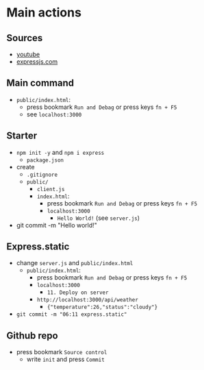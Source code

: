# Main actions

## Sources

* [youtube](https://youtu.be/GOHUi53UDLc?si=qyUNBcYyx4UAqLFY)
* [expressjs.com](https://expressjs.com/ru/starter/hello-world.html)

## Main command

* `public/index.html`:
  *  press bookmark `Run and Debag` or press keys `fn + F5`
    * see `localhost:3000`

## Starter

* `npm init -y` and `npm i express`
  * `package.json`
* create
  * `.gitignore`
  * `public/`
    * `client.js`
    * `index.html`:
      *  press bookmark `Run and Debag` or press keys `fn + F5`
        * `localhost:3000`
          * `Hello World!` (see `server.js`)
* git commit -m "Hello world!"

## Express.static

* change `server.js` and `public/index.html`
  * `public/index.html`:
    *  press bookmark `Run and Debag` or press keys `fn + F5`
      * `localhost:3000`
        * `11. Deploy on server`
      * `http://localhost:3000/api/weather`
        * `{"temperature":26,"status":"cloudy"}`
* `git commit -m "06:11 express.static"`

## Github repo

* press bookmark `Source control`
  * write `init` and press `Commit`
